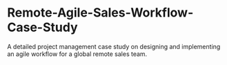 # Remote-Agile-Sales-Workflow-Case-Study
A detailed project management case study on designing and implementing an agile workflow for a global remote sales team.
